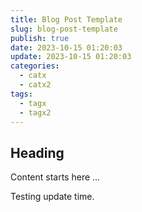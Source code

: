 ```yaml
---
title: Blog Post Template
slug: blog-post-template
publish: true
date: 2023-10-15 01:20:03
update: 2023-10-15 01:20:03
categories:
  - catx
  - catx2
tags:
  - tagx
  - tagx2
---
```


## Heading

Content starts here ...

Testing update time.
